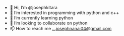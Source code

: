 - 👋 Hi, I’m @josephkitara
- 👀 I’m interested in programming with python and c++
- 🌱 I’m currently learning python
- 💞️ I’m looking to collaborate on python
- 📫 How to reach me ...josephnanai04@gmail.com

<!---
josephkitara/josephkitara is a ✨ special ✨ repository because its `README.md` (this file) appears on your GitHub profile.
You can click the Preview link to take a look at your changes.
--->
